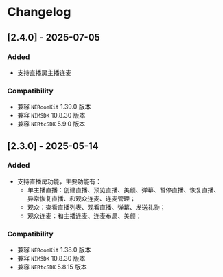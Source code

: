 # Changelog

## [2.4.0] - 2025-07-05
### Added
- 支持直播房主播连麦

### Compatibility
- 兼容 `NERoomKit` 1.39.0 版本
- 兼容 `NIMSDK` 10.8.30 版本
- 兼容 `NERtcSDK` 5.9.0 版本

## [2.3.0] - 2025-05-14
### Added
- 支持直播房功能，主要功能有：
    * 单主播直播：创建直播、预览直播、美颜、弹幕、暂停直播、恢复直播、异常恢复直播、和观众连麦、连麦管理；
    * 观众：查看直播列表、观看直播、弹幕、发送礼物；
    * 观众连麦：和主播连麦、连麦布局、美颜；

### Compatibility
- 兼容 `NERoomKit` 1.38.0 版本
- 兼容 `NIMSDK` 10.8.30 版本
- 兼容 `NERtcSDK` 5.8.15 版本
